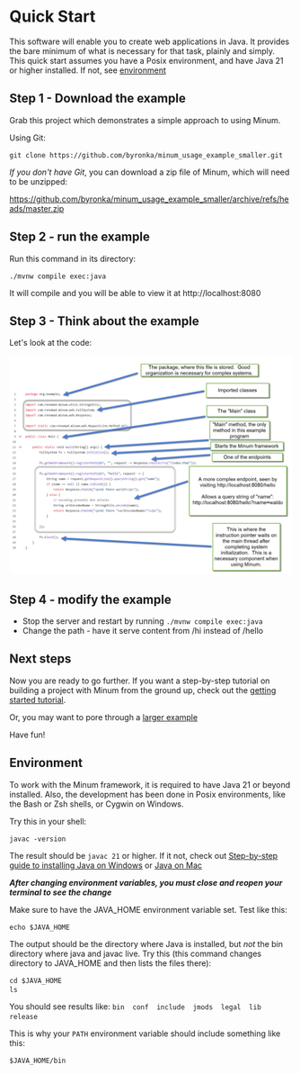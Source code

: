Quick Start
===========

This software will enable you to create web applications in Java.  It provides
the bare minimum of what is necessary for that task, plainly and simply. This quick 
start assumes you have a Posix environment, and have Java 21 or higher installed.  If 
not, see [environment](#environment)


Step 1 - Download the example
-----------------------------

Grab this project which demonstrates a simple approach to using Minum.

Using Git: 

```shell
git clone https://github.com/byronka/minum_usage_example_smaller.git
```

_If you don't have Git_, you can download a zip file of Minum, which will need to be unzipped:

https://github.com/byronka/minum_usage_example_smaller/archive/refs/heads/master.zip


Step 2 - run the example
------------------------

Run this command in its directory:

```shell
./mvnw compile exec:java
```

It will compile and you will be able to view it at http://localhost:8080


Step 3 - Think about the example
--------------------------------

Let's look at the code:

<img src="simple_minum_program.jpg" alt="An annotated view of the main method">


Step 4 - modify the example
---------------------------

* Stop the server and restart by running `./mvnw compile exec:java`
* Change the path - have it serve content from /hi instead of /hello

Next steps
----------

Now you are ready to go further.  If you want a step-by-step tutorial on building a
project with Minum from the ground up, check out the [getting started tutorial](getting_started/getting_started.md).

Or, you may want to pore through a [larger example](https://github.com/byronka/minum_usage_example_mvn)

Have fun!



Environment
-----------

To work with the Minum framework, it is required to have Java 21 or beyond installed. Also,
the development has been done in Posix environments, like the Bash or Zsh shells, or Cygwin
on Windows.

Try this in your shell:

```shell
javac -version
```

The result should be `javac 21` or higher.  If it not, check 
out [Step-by-step guide to installing Java on Windows](development_handbook.md#step-by-step-guide-for-installing-java-on-windows)
or [Java on Mac](development_handbook.md#java-on-mac)

***After changing environment variables, you must close and reopen your terminal to see the change***

Make sure to have the JAVA_HOME environment variable set.  Test like this:

```shell
echo $JAVA_HOME
```

The output should be the directory where Java is installed, but *not* the bin
directory where java and javac live. Try this (this command changes directory to
JAVA_HOME and then lists the files there):

```shell
cd $JAVA_HOME
ls
```

You should see results like: `bin  conf  include  jmods  legal  lib  release`

This is why your `PATH` environment variable should include something like this:

```shell
$JAVA_HOME/bin
```